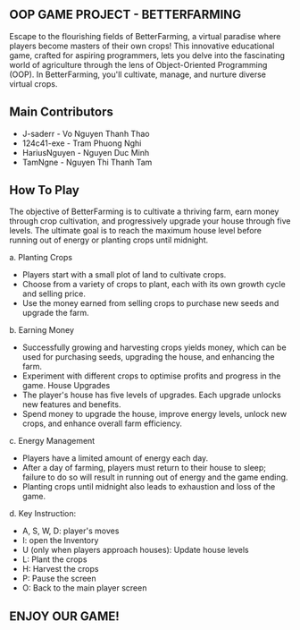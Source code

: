 ## OOP GAME PROJECT - BETTERFARMING

Escape to the flourishing fields of BetterFarming, a virtual paradise where players become masters of their own crops! This innovative educational game, crafted for aspiring programmers, lets you delve into the fascinating world of agriculture through the lens of Object-Oriented Programming (OOP). In BetterFarming, you'll cultivate, manage, and nurture diverse virtual crops.

## Main Contributors

- J-saderr - Vo Nguyen Thanh Thao
- 124c41-exe - Tram Phuong Nghi
- HariusNguyen - Nguyen Duc Minh
- TamNgne - Nguyen Thi Thanh Tam

## How To Play

The objective of BetterFarming is to cultivate a thriving farm, earn money through crop cultivation, and progressively upgrade your house through five levels. The ultimate goal is to reach the maximum house level before running out of energy or planting crops until midnight.

a. Planting Crops
- Players start with a small plot of land to cultivate crops. 
- Choose from a variety of crops to plant, each with its own growth cycle and selling price. 
- Use the money earned from selling crops to purchase new seeds and upgrade the farm.
  
b. Earning Money
- Successfully growing and harvesting crops yields money, which can be used for purchasing seeds, upgrading the house, and enhancing the farm.
- Experiment with different crops to optimise profits and progress in the game.
House Upgrades
- The player's house has five levels of upgrades. Each upgrade unlocks new features and benefits.
- Spend money to upgrade the house, improve energy levels, unlock new crops, and enhance overall farm efficiency.

c. Energy Management
- Players have a limited amount of energy each day.
- After a day of farming, players must return to their house to sleep; failure to do so will result in running out of energy and the game ending.
- Planting crops until midnight also leads to exhaustion and loss of the game.

d. Key Instruction:
- A, S, W, D: player's moves
- I: open the Inventory
- U (only when players approach houses): Update house levels
- L: Plant the crops
- H: Harvest the crops
- P: Pause the screen
- O: Back to the main player screen

## ENJOY OUR GAME!
